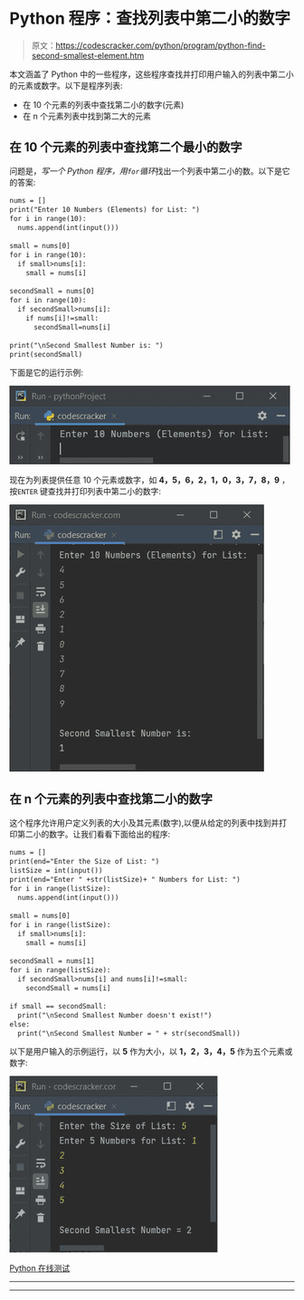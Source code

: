 # Python 程序：查找列表中第二小的数字

> 原文：<https://codescracker.com/python/program/python-find-second-smallest-element.htm>

本文涵盖了 Python 中的一些程序，这些程序查找并打印用户输入的列表中第二小的元素或数字。以下是程序列表:

*   在 10 个元素的列表中查找第二小的数字(元素)
*   在 n 个元素列表中找到第二大的元素

## 在 10 个元素的列表中查找第二个最小的数字

问题是，*写一个 Python 程序，用`for`循环*找出一个列表中第二小的数。以下是它的答案:

```
nums = []
print("Enter 10 Numbers (Elements) for List: ")
for i in range(10):
  nums.append(int(input()))

small = nums[0]
for i in range(10):
  if small>nums[i]:
    small = nums[i]

secondSmall = nums[0]
for i in range(10):
  if secondSmall>nums[i]:
    if nums[i]!=small:
      secondSmall=nums[i]

print("\nSecond Smallest Number is: ")
print(secondSmall)
```

下面是它的运行示例:

![python find second smallest number in list](img/de19051eca03d5a085180fae3468d2cf.png)

现在为列表提供任意 10 个元素或数字，如 **4，5，6，2，1，0，3，7，8，9** ，按`ENTER` 键查找并打印列表中第二小的数字:

![find second smallest number in list python](img/a5c0d46b5f8e5106319c696f29d69f6c.png)

## 在 n 个元素的列表中查找第二小的数字

这个程序允许用户定义列表的大小及其元素(数字),以便从给定的列表中找到并打印第二小的数字。让我们看看下面给出的程序:

```
nums = []
print(end="Enter the Size of List: ")
listSize = int(input())
print(end="Enter " +str(listSize)+ " Numbers for List: ")
for i in range(listSize):
  nums.append(int(input()))

small = nums[0]
for i in range(listSize):
  if small>nums[i]:
    small = nums[i]

secondSmall = nums[1]
for i in range(listSize):
  if secondSmall>nums[i] and nums[i]!=small:
    secondSmall = nums[i]

if small == secondSmall:
  print("\nSecond Smallest Number doesn't exist!")
else:
  print("\nSecond Smallest Number = " + str(secondSmall))
```

以下是用户输入的示例运行，以 **5** 作为大小，以 **1，2，3，4，5** 作为五个元素或数字:

![find second smallest element in list python](img/34dcbcf060c57b6e527e1157a22d3199.png)

[Python 在线测试](/exam/showtest.php?subid=10)

* * *

* * *